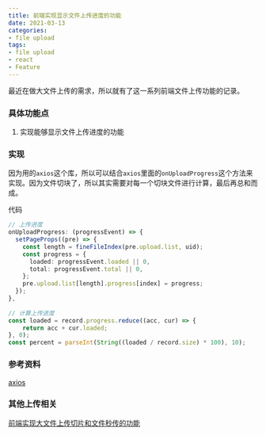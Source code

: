 ```yaml
---
title: 前端实现显示文件上传进度的功能
date: 2021-03-13
categories:
- file upload
tags:
- file upload
- react
- Feature
---
```




最近在做大文件上传的需求，所以就有了这一系列前端文件上传功能的记录。



### 具体功能点

1. 实现能够显示文件上传进度的功能



### 实现

因为用的`axios`这个库，所以可以结合`axios`里面的`onUploadProgress`这个方法来实现。因为文件切块了，所以其实需要对每一个切块文件进行计算，最后再总和而成。

代码

```ts
// 上传进度
onUploadProgress: (progressEvent) => {
  setPageProps((pre) => {
    const length = fineFileIndex(pre.upload.list, uid);
    const progress = {
      loaded: progressEvent.loaded || 0,
      total: progressEvent.total || 0,
    };
    pre.upload.list[length].progress[index] = progress;
  });
},
  
// 计算上传进度
const loaded = record.progress.reduce((acc, cur) => {
    return acc + cur.loaded;
}, 0);
const percent = parseInt(String((loaded / record.size) * 100), 10);
```





### 参考资料
[axios](https://github.com/axios/axios)



### 其他上传相关

[前端实现大文件上传切片和文件秒传的功能](https://xudany.github.io/file%20upload/2021/03/12/%E5%89%8D%E7%AB%AF%E5%AE%9E%E7%8E%B0%E5%A4%A7%E6%96%87%E4%BB%B6%E4%B8%8A%E4%BC%A0%E5%88%87%E7%89%87%E5%92%8C%E6%96%87%E4%BB%B6%E7%A7%92%E4%BC%A0%E7%9A%84%E5%8A%9F%E8%83%BD/)

